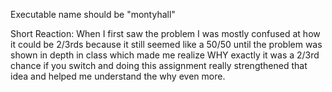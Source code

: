 Executable name should be "montyhall"


Short Reaction: When I first saw the problem I was mostly confused at how it could be 2/3rds because it still seemed like a 50/50 until the problem was shown in depth in class which made me realize WHY exactly it was a 2/3rd chance if you switch and doing this assignment really strengthened that idea and helped me understand the why even more.
